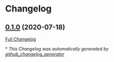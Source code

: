 # Changelog

## [0.1.0](https://github.com/brettt89/silverstripe-workflow/tree/0.1.0) (2020-07-18)

[Full Changelog](https://github.com/brettt89/silverstripe-workflow/compare/09a1effe8f7635eda36a44b27726f576dc5856c8...0.1.0)



\* *This Changelog was automatically generated by [github_changelog_generator](https://github.com/github-changelog-generator/github-changelog-generator)*
